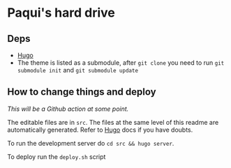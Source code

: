 # Paqui's hard drive

## Deps

- [Hugo](https://gohugo.io/getting-started/installing/)
- The theme is listed as a submodule, after `git clone` you need to run `git submodule init` and `git submodule update`

## How to change things and deploy

_This will be a Github action at some point._

The editable files are in `src`. The files at the same level of this readme are automatically generated. Refer to [Hugo](https://gohugo.io/) docs if you have doubts.

To run the development server do `cd src && hugo server`.

To deploy run the `deploy.sh` script